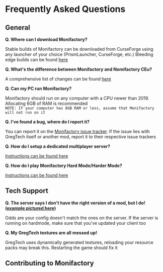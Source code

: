 # Frequently Asked Questions
## General
**Q. Where can I download Monifactory?**

Stable builds of Monifactory can be downloaded from CurseForge using any launcher of your choice (PrismLauncher, CurseForge, etc.)
Bleeding edge builds can be found [here](https://github.com/ThePansmith/Monifactory/releases)

**Q. What's the difference between Monifactory and Nomifactory CEu?**

A comprehensive list of changes can be found [here](https://gist.github.com/ThePansmith/f2637bcbcb37b6d7f07cddb8a3385f14)

**Q. Can my PC run Monifactory?**

Monifactory should run on any computer with a CPU newer than 2019. Allocating 6GB of RAM is recommended<br>
``NOTE: If your computer has 8GB RAM or less, assume that Monifactory will not run on it``

**Q. I've found a bug, where do I report it?**

You can report it on the [Monifactory issue tracker](https://github.com/ThePansmith/Monifactory/issues). If the issue lies with GregTech itself or another mod, report it to their respective issue trackers

**Q. How do I setup a dedicated multiplayer server?**

[Instructions can be found here](https://github.com/ThePansmith/Monifactory?tab=readme-ov-file#dedicated-server-installation)

<!--- Essential PSA, I've commented this out for now. Feel free to edit/uncomment 

**Q. Does Monifactory support Essential world hosting?**

Essential is not officially supported, and various unsupported bugs and crashes may arise from hosting using it-->

**Q. How do I play Monifactory Hard Mode/Harder Mode?**
   

[Instructions can be found here](https://github.com/ThePansmith/Monifactory?tab=readme-ov-file#hardharder-mode-installation)

## Tech Support

**Q. The server says I don't have the right version of a mod, but I do! ([example pictured here](https://imgur.com/GL1GdwW))**

Odds are your config doesn't match the ones on the server. If the server is running on hardmode, make sure that you've updated your client too

**Q. My GregTech textures are all messed up!**

GregTech uses dynamically generated textures, reloading your resource packs may break this. Restarting the game should fix it

## Contributing to Monifactory
<!-- Todo -->
